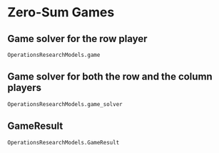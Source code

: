# Zero-Sum Games


## Game solver for the row player 

```@docs 
OperationsResearchModels.game
```


## Game solver for both the row and the column players 

```@docs 
OperationsResearchModels.game_solver
```

## GameResult
```@docs 
OperationsResearchModels.GameResult
```